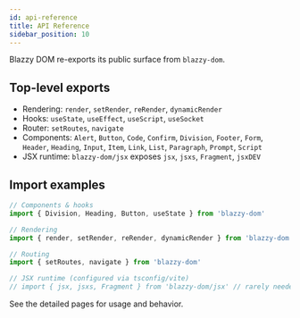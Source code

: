 ```yaml
---
id: api-reference
title: API Reference
sidebar_position: 10
---
```


Blazzy DOM re-exports its public surface from `blazzy-dom`.

## Top-level exports

- Rendering: `render`, `setRender`, `reRender`, `dynamicRender`
- Hooks: `useState`, `useEffect`, `useScript`, `useSocket`
- Router: `setRoutes`, `navigate`
- Components: `Alert`, `Button`, `Code`, `Confirm`, `Division`, `Footer`, `Form`, `Header`, `Heading`, `Input`, `Item`, `Link`, `List`, `Paragraph`, `Prompt`, `Script`
- JSX runtime: `blazzy-dom/jsx` exposes `jsx`, `jsxs`, `Fragment`, `jsxDEV`

## Import examples

```ts
// Components & hooks
import { Division, Heading, Button, useState } from 'blazzy-dom'

// Rendering
import { render, setRender, reRender, dynamicRender } from 'blazzy-dom'

// Routing
import { setRoutes, navigate } from 'blazzy-dom'

// JSX runtime (configured via tsconfig/vite)
// import { jsx, jsxs, Fragment } from 'blazzy-dom/jsx' // rarely needed directly
```

See the detailed pages for usage and behavior.
